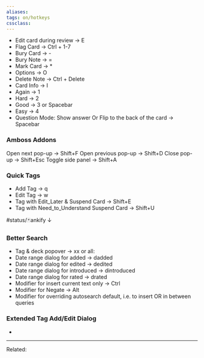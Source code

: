 ```yaml
---
aliases:
tags: on/hotkeys
cssclass:
---
```


- Edit card during review → E
- Flag Card → Ctrl + 1-7
- Bury Card → - 
- Bury Note → =  
- Mark Card → *  
- Options → O  
- Delete Note → Ctrl + Delete 
- Card Info → I
- Again → 1
- Hard → 2
- Good → 3 or Spacebar
- Easy → 4
- Question Mode: Show answer Or Flip to the back of the card → Spacebar


### Amboss Addons 

Open next pop-up → Shift+F
Open previous pop-up → Shift+D
Close pop-up → Shift+Esc
Toggle side panel → Shift+A


### Quick Tags
- Add Tag → q
- Edit Tag → w
- Tag with Edit_Later & Suspend Card → Shift+E
- Tag with Need_to_Understand Suspend Card → Shift+U


#status/🃏ankify ↓
### Better Search
- Tag & deck popover → xx or all:
- Date range dialog for added → dadded
- Date range dialog for edited → dedited
- Date range dialog for introduced → dintroduced
- Date range dialog for rated → drated
- Modifier for insert current text only → Ctrl
- Modifier for Negate → Alt
- Modifier for overriding autosearch default, i.e. to insert OR in between queries


### Extended Tag Add/Edit Dialog
- 


---
Related:


